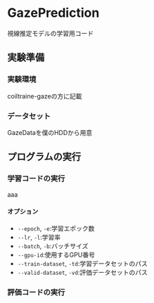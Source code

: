 # GazePrediction
視線推定モデルの学習用コード

## 実験準備
### 実験環境
coiltraine-gazeの方に記載

### データセット
GazeDataを僕のHDDから用意

## プログラムの実行
### 学習コードの実行
aaa
#### オプション
- `--epoch`, `-e`:学習エポック数
- `--lr`, `-l`:学習率
- `--batch`, `-b`:バッチサイズ
- `--gpu-id`:使用するGPU番号
- `--train-dataset`, `-td`:学習データセットのパス
- `--valid-dataset`, `-vd`:評価データセットのパス

### 評価コードの実行
